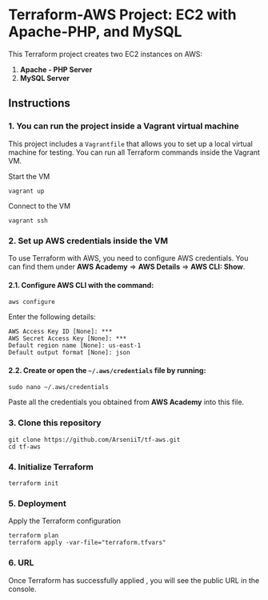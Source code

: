 # Terraform-AWS Project: EC2 with Apache-PHP, and MySQL

This Terraform project creates two EC2 instances on AWS:
1. **Apache - PHP Server**
2. **MySQL Server**




## Instructions

### 1. You can run the project inside a Vagrant virtual machine
This project includes a `Vagrantfile` that allows you to set up a local virtual machine for testing.
You can run all Terraform commands inside the Vagrant VM.

Start the VM
```
vagrant up
```
Connect to the VM
```
vagrant ssh
```


### 2. Set up AWS credentials inside the VM
To use Terraform with AWS, you need to configure AWS credentials.
You can find them under **AWS Academy** => **AWS Details** => **AWS CLI: Show**.

 #### 2.1. Configure AWS CLI with the command:

```
aws configure
```

Enter the following details:
```
AWS Access Key ID [None]: ***
AWS Secret Access Key [None]: ***
Default region name [None]: us-east-1
Default output format [None]: json
```
#### 2.2. Create or open the `~/.aws/credentials` file by running:
```
sudo nano ~/.aws/credentials
```
Paste all the credentials you obtained from **AWS Academy** into this file.



### 3. Clone this repository
```
git clone https://github.com/ArseniiT/tf-aws.git
cd tf-aws
```


### 4. Initialize Terraform
```
terraform init
```

### 5.  Deployment
Apply the Terraform configuration
```
terraform plan
terraform apply -var-file="terraform.tfvars"
```

### 6.  URL

Once Terraform has successfully applied , you will see the public URL in the console.
